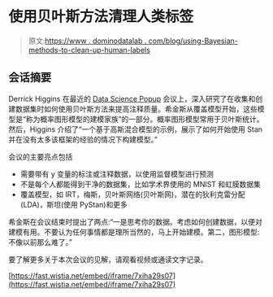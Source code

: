 # 使用贝叶斯方法清理人类标签

> 原文:[https://www . dominodatalab . com/blog/using-Bayesian-methods-to-clean-up-human-labels](https://www.dominodatalab.com/blog/using-bayesian-methods-to-clean-up-human-labels)

## 会话摘要

Derrick Higgins 在最近的 [Data Science Popup](https://popup.dominodatalab.com/?utm_source=blog&utm_medium=post&utm_campaign=using-bayesian-methods-to-clean-up-human-labels) 会议上，深入研究了在收集和创建数据集时如何使用贝叶斯方法来提高注释质量。希金斯从覆盖模型开始，这些模型是“称为概率图形模型的建模家族”的一部分。概率图形模型常用于贝叶斯统计。然后，Higgins 介绍了“一个基于高斯混合模型的示例，展示了如何开始使用 Stan 并在没有太多该框架的经验的情况下构建模型。”

会议的主要亮点包括

*   需要带有 y 变量的标注或注释数据，以使用监督模型进行预测
*   不是每个人都能得到干净的数据集，比如学术界使用的 MNIST 和虹膜数据集
*   覆盖模型，如 IRT，梅斯，贝叶斯网络(贝叶斯网)，潜在的狄利克雷分配(LDA)，斯坦(使用 PyStan)和更多

希金斯在会议结束时提出了两点:“一是思考你的数据。考虑如何创建数据，以便对建模有用。不要认为任何事情都是理所当然的，马上开始建模。第二，图形模型:不像以前那么难了。”

要了解更多关于本次会议的见解，请观看视频或通读文字记录。

[https://fast.wistia.net/embed/iframe/7xiha29s07](https://fast.wistia.net/embed/iframe/7xiha29s07)